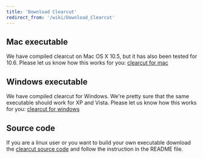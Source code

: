 ```yaml
---
title: 'Download Clearcut'
redirect_from: '/wiki/Download_Clearcut'
---
```

## Mac executable

We have compiled clearcut on Mac OS X 10.5, but it has also been tested
for 10.6. Please let us know how this works for you: [ clearcut for
mac](https://mothur.s3.us-east-2.amazonaws.com/wiki/clearcut.mac.zip)

## Windows executable

We have compiled clearcut for Windows. We're pretty sure that the same
executable should work for XP and Vista. Please let us know how this
works for you: [ clearcut for
windows](https://mothur.s3.us-east-2.amazonaws.com/wiki/clearcut.win.zip)

## Source code

If you are a linux user or you want to build your own executable
download the [ clearcut source
code](https://mothur.s3.us-east-2.amazonaws.com/wiki/clearcut.source.zip) and follow the instruction
in the README file.
